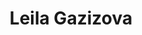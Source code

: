 ---
title: Leila Gazizova
layout: fellow
university: University of British Columbia
programming-languages: Java, Python
description: I am a second year statistics major student. In my free time I love to go hiking with my family or friends or just chill at home reading detectives.
img: logo.jpg
interests: Dance, Basketball.
---